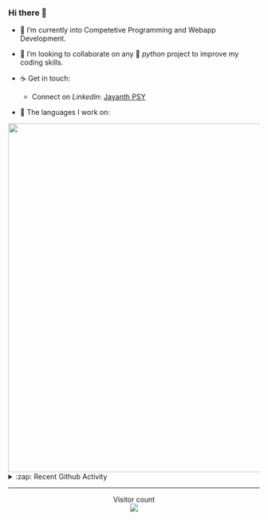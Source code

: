 ### Hi there 👋

- 🌱 I’m currently into Competetive Programming and Webapp Development.

- 👯 I’m looking to collaborate on any :snake: *python* project to improve my coding skills.

- ☕ Get in touch:
  +  Connect on *Linkedin*: [Jayanth PSY](https://www.linkedin.com/in/jayanth-p-b3924812a/)

<!--- ⚡ Fun fact: *Python* is older than *C++* and *Java*. -->

- :memo: The languages I work on: 

<img src="https://wakatime.com/share/@j_tesla/bdf4246a-6e44-4441-87e6-ea13fc96a824.png" width="700"/>

<details>
  <summary>:zap: Recent Github Activity</summary>
  
<!--START_SECTION:activity-->
1. 🗣 Commented on [#2](https://github.com/Praneeth-rdy/CV-Buddy/issues/2) in [Praneeth-rdy/CV-Buddy](https://github.com/Praneeth-rdy/CV-Buddy)
2. ❗️ Opened issue [#4](https://github.com/j-tesla/all-blogs/issues/4) in [j-tesla/all-blogs](https://github.com/j-tesla/all-blogs)
3. ❗️ Opened issue [#3](https://github.com/j-tesla/all-blogs/issues/3) in [j-tesla/all-blogs](https://github.com/j-tesla/all-blogs)
4. ❗️ Opened issue [#2](https://github.com/j-tesla/all-blogs/issues/2) in [j-tesla/all-blogs](https://github.com/j-tesla/all-blogs)
5. 🗣 Commented on [#5](https://github.com/Neera-AI/neera-snippet-apps/issues/5) in [Neera-AI/neera-snippet-apps](https://github.com/Neera-AI/neera-snippet-apps)
<!--END_SECTION:activity-->

</details>

-----

<p align="center"> 
  Visitor count<br>
  <img src="https://profile-counter.glitch.me/j-tesla/count.svg" />
</p>












<!--
**j-tesla/j-tesla** is a ✨ _special_ ✨ repository because its `README.md` (this file) appears on your GitHub profile.

Here are some ideas to get you started:

- 🔭 I’m currently working on ...
- 🌱 I’m currently learning ...
- 👯 I’m looking to collaborate on ...
- 🤔 I’m looking for help with ...
- 💬 Ask me about ...
- 📫 How to reach me: ...
- 😄 Pronouns: ...
- ⚡ Fun fact: ...
-->

